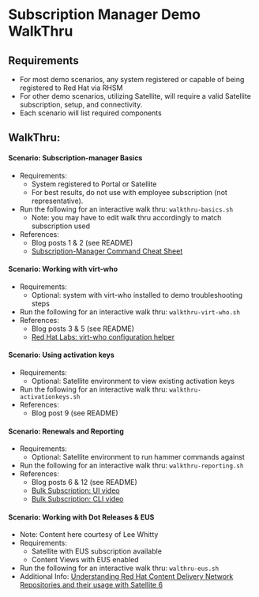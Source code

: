 # Subscription Manager Demo WalkThru

## Requirements
* For most demo scenarios, any system registered or capable of being registered to Red Hat via RHSM
* For other demo scenarios, utilizing Satellite, will require a valid Satellite subscription, setup, and connectivity.
* Each scenario will list required components

## WalkThru:
#### Scenario: Subscription-manager Basics
* Requirements:
  * System registered to Portal or Satellite
  * For best results, do not use with employee subscription (not representative).  
* Run the following for an interactive walk thru: ```walkthru-basics.sh```
  * Note: you may have to edit walk thru accordingly to match subscription used
* References:
  * Blog posts 1 & 2 (see README)
  * [Subscription-Manager Command Cheat Sheet](https://access.redhat.com/articles/rhsm-cheat-sheet)

#### Scenario: Working with virt-who
* Requirements:
  * Optional: system with virt-who installed to demo troubleshooting steps
* Run the following for an interactive walk thru: ```walkthru-virt-who.sh```
* References:
  * Blog posts 3 & 5 (see README)
  * [Red Hat Labs: virt-who configuration helper](https://access.redhat.com/labs/virtwhoconfig)

#### Scenario: Using activation keys
* Requirements:
  * Optional: Satellite environment to view existing activation keys
* Run the following for an interactive walk thru: ```walkthru-activationkeys.sh```
* References:
  * Blog post 9 (see README)

#### Scenario: Renewals and Reporting
* Requirements:
  * Optional: Satellite environment to run hammer commands against
* Run the following for an interactive walk thru: ```walkthru-reporting.sh```
* References:
  * Blog posts 6 & 12 (see README)
  * [Bulk Subscription: UI video](https://www.youtube.com/watch?v=lwqtLqXgxmk&feature=youtu.be)
  * [Bulk Subscription: CLI video](https://www.youtube.com/watch?v=s0S_jbLqOgI&feature=youtu.be)

#### Scenario: Working with Dot Releases & EUS
* Note: Content here courtesy of Lee Whitty
* Requirements:
  * Satellite with EUS subscription available
  * Content Views with EUS enabled
* Run the following for an interactive walk thru: ```walthru-eus.sh```
* Additional Info: [Understanding Red Hat Content Delivery Network Repositories and their usage with Satellite 6](https://access.redhat.com/articles/1586183)
